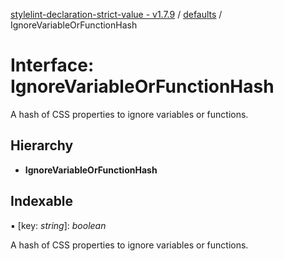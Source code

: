 [stylelint-declaration-strict-value - v1.7.9](../README.md) / [defaults](../modules/defaults.md) / IgnoreVariableOrFunctionHash

# Interface: IgnoreVariableOrFunctionHash

A hash of CSS properties to ignore variables or functions.

## Hierarchy

* **IgnoreVariableOrFunctionHash**

## Indexable

▪ [key: *string*]: *boolean*

A hash of CSS properties to ignore variables or functions.
